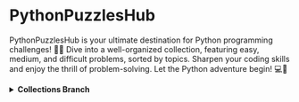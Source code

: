 # PythonPuzzlesHub
PythonPuzzlesHub is your ultimate destination for Python programming challenges! 🐍🧠 Dive into a well-organized collection, featuring easy, medium, and difficult problems, sorted by topics. Sharpen your coding skills and enjoy the thrill of problem-solving. Let the Python adventure begin! 💻🚀

<details>
  <summary><b>Collections Branch</b></summary>

  Explore fundamental tasks related to working with collections in Python.

  1. **Check if a variable is a list:**
     - How to verify whether a variable is a list.

  2. **Retrieve a list element by index:**
     - Learn how to access the value of a list based on its index.

  3. **Modify the structure of a list of lists:**
     - Understand how to alter the structure of a list containing other lists.

  4. **Expand a list from a specified position:**
     - Discover ways to extend a list starting from a given position.

  5. **Generate a list of values within a range:**
     - Create a list with values within a specified interval.

  6. **Merge dictionaries:**
     - Combine dictionaries to create a unified data structure.

  7. **Update dictionaries:**
     - Add or update elements in dictionaries efficiently.

  8. **Count elements in a collection:**
     - Implement methods to count elements in various collections.

  9. **Retrieve elements correctly:**
     - Best practices for accessing elements within collections.

  10. **Sort a dictionary:**
      - Learn how to sort the elements of a dictionary.
</details>
